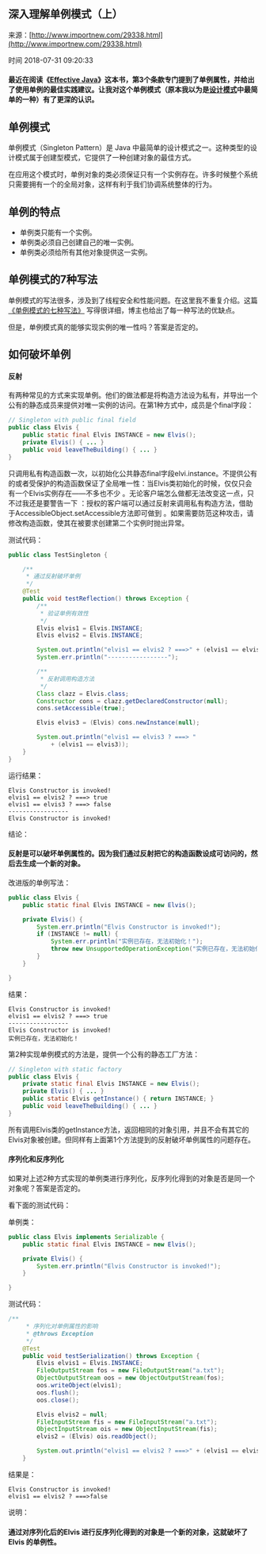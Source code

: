 ## 深入理解单例模式（上）

来源：[http://www.importnew.com/29338.html](http://www.importnew.com/29338.html)

时间 2018-07-31 09:20:33



#### 最近在阅读《[Effective Java][0]》这本书，第3个条款专门提到了单例属性，并给出了使用单例的最佳实践建议。让我对这个单例模式（原本我以为是[设计模式][1]中最简单的一种）有了更深的认识。  


## 单例模式

单例模式（Singleton Pattern）是 Java 中最简单的设计模式之一。这种类型的设计模式属于创建型模式，它提供了一种创建对象的最佳方式。

在应用这个模式时，单例对象的类必须保证只有一个实例存在。许多时候整个系统只需要拥有一个的全局对象，这样有利于我们协调系统整体的行为。


## 单例的特点  



* 单例类只能有一个实例。
* 单例类必须自己创建自己的唯一实例。
* 单例类必须给所有其他对象提供这一实例。
  


## 单例模式的7种写法  

单例模式的写法很多，涉及到了线程安全和性能问题。在这里我不重复介绍。这篇    [《单例模式的七种写法》][2]
写得很详细，博主也给出了每一种写法的优缺点。

但是，单例模式真的能够实现实例的唯一性吗？答案是否定的。


## 如何破坏单例  


#### 反射

有两种常见的方式来实现单例。他们的做法都是将构造方法设为私有，并导出一个公有的静态成员来提供对唯一实例的访问。在第1种方式中，成员是个final字段：

```java
// Singleton with public final field
public class Elvis {
    public static final Elvis INSTANCE = new Elvis();
    private Elvis() { ... }
    public void leaveTheBuilding() { ... }
}
```

只调用私有构造函数一次，以初始化公共静态final字段elvi.instance。不提供公有的或者受保护的构造函数保证了全局唯一性：当Elvis类初始化的时候，仅仅只会有一个Elvis实例存在——不多也不少 。无论客户端怎么做都无法改变这一点，只不过我还是要警告一下 ：授权的客户端可以通过反射来调用私有构造方法，借助于AccessibleObject.setAccessible方法即可做到 。如果需要防范这种攻击，请修改构造函数，使其在被要求创建第二个实例时抛出异常。

测试代码：

```java
public class TestSingleton {

    /**
     * 通过反射破坏单例
     */
    @Test
    public void testReflection() throws Exception {
        /**
         * 验证单例有效性
         */
        Elvis elvis1 = Elvis.INSTANCE;
        Elvis elvis2 = Elvis.INSTANCE;

        System.out.println("elvis1 == elvis2 ? ===>" + (elvis1 == elvis2));
        System.err.println("-----------------");

        /**
         * 反射调用构造方法
         */
        Class clazz = Elvis.class;
        Constructor cons = clazz.getDeclaredConstructor(null); 
        cons.setAccessible(true);

        Elvis elvis3 = (Elvis) cons.newInstance(null);

        System.out.println("elvis1 == elvis3 ? ===> "
            + (elvis1 == elvis3));
    }
}
```

运行结果：

```
Elvis Constructor is invoked!
elvis1 == elvis2 ? ===> true
elvis1 == elvis3 ? ===> false
-----------------
Elvis Constructor is invoked!
```

结论：


#### 反射是可以破坏单例属性的。因为我们通过反射把它的构造函数设成可访问的，然后去生成一个新的对象。

改进版的单例写法：

```java
public class Elvis {
    public static final Elvis INSTANCE = new Elvis();

    private Elvis() { 
        System.err.println("Elvis Constructor is invoked!");
        if (INSTANCE != null) {
            System.err.println("实例已存在，无法初始化！");
            throw new UnsupportedOperationException("实例已存在，无法初始化！");
        }
    }

}
```

结果：

```
Elvis Constructor is invoked!
elvis1 == elvis2 ? ===> true
-----------------
Elvis Constructor is invoked!
实例已存在，无法初始化！
```

第2种实现单例模式的方法是，提供一个公有的静态工厂方法：

```java
// Singleton with static factory
public class Elvis {
    private static final Elvis INSTANCE = new Elvis();
    private Elvis() { ... }
    public static Elvis getInstance() { return INSTANCE; }
    public void leaveTheBuilding() { ... }
}
```

所有调用Elvis类的getInstance方法，返回相同的对象引用，并且不会有其它的Elvis对象被创建。但同样有上面第1个方法提到的反射破坏单例属性的问题存在。


#### 序列化和反序列化


如果对上述2种方式实现的单例类进行序列化，反序列化得到的对象是否是同一个对象呢？答案是否定的。

看下面的测试代码：

单例类：

```java
public class Elvis implements Serializable {
    public static final Elvis INSTANCE = new Elvis();

    private Elvis() { 
        System.err.println("Elvis Constructor is invoked!");
    }

}
```

测试代码：

```java
/**
     * 序列化对单例属性的影响
     * @throws Exception 
     */
    @Test
    public void testSerialization() throws Exception {
        Elvis elvis1 = Elvis.INSTANCE;
        FileOutputStream fos = new FileOutputStream("a.txt");
        ObjectOutputStream oos = new ObjectOutputStream(fos);
        oos.writeObject(elvis1);
        oos.flush();
        oos.close();

        Elvis elvis2 = null;
        FileInputStream fis = new FileInputStream("a.txt");
        ObjectInputStream ois = new ObjectInputStream(fis);
        elvis2 = (Elvis) ois.readObject();

        System.out.println("elvis1 == elvis2 ? ===>" + (elvis1 == elvis2));
    }
```

结果是：

```
Elvis Constructor is invoked! 
elvis1 == elvis2 ? ===>false
```

说明：


#### 通过对序列化后的Elvis 进行反序列化得到的对象是一个新的对象，这就破坏了Elvis 的单例性。



[0]: http://www.amazon.com/gp/product/B000WJOUPA/ref=as_li_qf_sp_asin_il_tl?ie=UTF8&camp=1789&creative=9325&creativeASIN=B000WJOUPA&linkCode=as2&tag=job0ae-20
[1]: http://www.amazon.cn/gp/product/B001130JN8/ref=as_li_qf_sp_asin_il_tl?ie=UTF8&tag=importnew-23&linkCode=as2&camp=536&creative=3200&creativeASIN=B001130JN8
[2]: http://www.hollischuang.com/archives/205